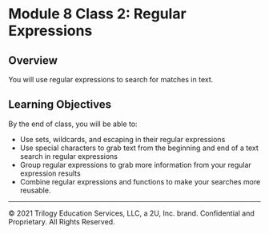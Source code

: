 # Module 8 Class 2: Regular Expressions

## Overview

You will use regular expressions to search for matches in text.

## Learning Objectives

By the end of class, you will be able to:

* Use sets, wildcards, and escaping in their regular expressions
* Use special characters to grab text from the beginning and end of a text search in regular expressions
* Group regular expressions to grab more information from your regular expression results
* Combine regular expressions and functions to make your searches more reusable.

- - -

© 2021 Trilogy Education Services, LLC, a 2U, Inc. brand.  Confidential and Proprietary.  All Rights Reserved.
